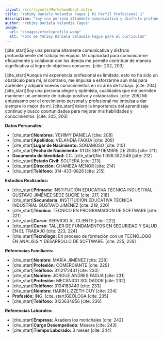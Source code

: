 ```yaml
---
layout: /src/layouts/MarkdownAbout.astro
title: "Yehimy Daniela Velandia Fagua | Mi Perfil Profesional 🚀"
description: "Soy una persona altamente comunicativa y disfruto profundamente del trabajo en equipo. Mi capacidad para comunicarme eficazmente y colaborar con los demás me permite contribuir de manera significativa al logro de objetivos comunes. Aunque mi experiencia profesional es limitada, esto no ha sido un obstáculo para mí, al contrario, me impulsa a esforzarme aún más para aprender y adquirir nuevos conocimientos en mi área de trabajo. Soy una persona alegre y optimista, cualidades que me permiten mantener un ambiente de trabajo positivo y colaborativo. Mi entusiasmo por el crecimiento personal y profesional me impulsa a dar siempre lo mejor de mí. Valoro la importancia del aprendizaje continuo y busco oportunidades para mejorar mis habilidades y conocimientos."
author: "Yehimy Daniela Velandia Fagua"
image:
  url: "/images/efeeleprofile.webp"
  alt: "Foto de Yehimy Daniela Velandia Fagua para el currículum"
---
```


[cite_start]Soy una persona altamente comunicativa y disfruto profundamente del trabajo en equipo. Mi capacidad para comunicarme eficazmente y colaborar con los demás me permite contribuir de manera significativa al logro de objetivos comunes. [cite: 202, 203]

[cite_start]Aunque mi experiencia profesional es limitada, esto no ha sido un obstáculo para mí, al contrario, me impulsa a esforzarme aún más para aprender y adquirir nuevos conocimientos en mi área de trabajo. [cite: 204] [cite_start]Soy una persona alegre y optimista, cualidades que me permiten mantener un ambiente de trabajo positivo y colaborativo. [cite: 205] Mi entusiasmo por el crecimiento personal y profesional me impulsa a dar siempre lo mejor de mí. [cite_start]Valoro la importancia del aprendizaje continuo y busco oportunidades para mejorar mis habilidades y conocimientos. [cite: 205, 206]

**Datos Personales:**
* [cite_start]**Nombres:** YEHIMY DANIELA [cite: 208]
* [cite_start]**Apellidos:** VELANDIA FAGUA [cite: 209]
* [cite_start]**Lugar de Nacimiento:** SOGAMOSO [cite: 210]
* [cite_start]**Fecha de Nacimiento:** 01 DE SEPTIEMBRE DE 2005 [cite: 211]
* **Documento de Identidad:** CC. [cite_start]No 1.058.352.548 [cite: 212]
* [cite_start]**Estado Civil:** SOLTERA [cite: 213]
* [cite_start]**Dirección:** CHAMEZA MENOR [cite: 214]
* [cite_start]**Teléfono:** 314-433-9826 [cite: 215]

**Estudios Realizados:**
* [cite_start]**Primaria:** INSTITUCIÓN EDUCATIVA TÉCNICA INDUSTRIAL GUSTAVO JIMÉNEZ SEDE SUCRE [cite: 217, 218]
* [cite_start]**Secundaria:** INSTITUCIÓN EDUCATIVA TÉCNICA INDUSTRIAL GUSTAVO JIMÉNEZ [cite: 219, 220]
* [cite_start]**Técnico:** TÉCNICO EN PROGRAMACIÓN DE SOFTWARE [cite: 221]
* [cite_start]**Curso:** SERVICIO AL CLIENTE [cite: 222]
* [cite_start]**Curso:** TALLER DE FUNDAMENTOS EN SEGURIDAD Y SALUD EN EL TRABAJO [cite: 223, 224]
* [cite_start]**Tecnólogo:** En proceso de formación con un TECNÓLOGO EN ANÁLISIS Y DESARROLLO DE SOFTWARE. [cite: 225, 226]

**Referencias Familiares:**
* [cite_start]**Nombre:** MARÍA JIMÉNEZ [cite: 228]
* [cite_start]**Profesión:** COMERCIANTE [cite: 229]
* [cite_start]**Teléfono:** 3112172431 [cite: 230]
* [cite_start]**Nombre:** JORGUE ANDRES FAGUA [cite: 231]
* [cite_start]**Profesión:** MECÁNICO SOLDADOR [cite: 232]
* [cite_start]**Teléfono:** 3134183440 [cite: 233]
* [cite_start]**Nombre:** HARIN LIZZETH CUY [cite: 234]
* **Profesión:** ING. [cite_start]GEÓLOGA [cite: 235]
* [cite_start]**Teléfono:** 3123634956 [cite: 236]

**Referencias Laborales:**
* [cite_start]**Empresa:** Asadero los morichales [cite: 242]
* [cite_start]**Cargo Desempeñado:** Mesera [cite: 243]
* [cite_start]**Tiempo Laborado:** 3 meses [cite: 244]
